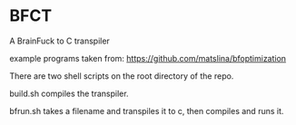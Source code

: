 # BFCT
A BrainFuck to C transpiler

example programs taken from:
https://github.com/matslina/bfoptimization

There are two shell scripts on the root directory of the repo.

build.sh compiles the transpiler.

bfrun.sh takes a filename and transpiles it to c, then compiles and runs it.

